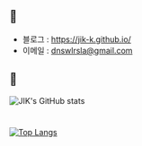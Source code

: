 ## 📌

- 블로그 : <https://jik-k.github.io/>
- 이메일 : <dnswlrsla@gmail.com>

## 📌


![JIK's GitHub stats](https://github-readme-stats.vercel.app/api?username=JIK-K&show_icons=true&theme=dark)
#
[![Top Langs](https://github-readme-stats.vercel.app/api/top-langs/?username=JIK-K&layout=compact)](https://github.com/anuraghazra/github-readme-stats)
    
